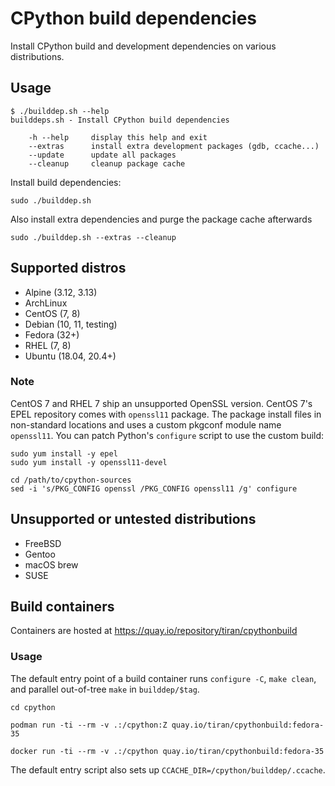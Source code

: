 # CPython build dependencies

Install CPython build and development dependencies on various distributions.

## Usage

```
$ ./builddep.sh --help
builddeps.sh - Install CPython build dependencies

    -h --help     display this help and exit
    --extras      install extra development packages (gdb, ccache...)
    --update      update all packages
    --cleanup     cleanup package cache

```

Install build dependencies:
```
sudo ./builddep.sh
```

Also install extra dependencies and purge the package cache afterwards
```
sudo ./builddep.sh --extras --cleanup
```

## Supported distros

* Alpine (3.12, 3.13)
* ArchLinux
* CentOS (7, 8)
* Debian (10, 11, testing)
* Fedora (32+)
* RHEL (7, 8)
* Ubuntu (18.04, 20.4+)

### Note

CentOS 7 and RHEL 7 ship an unsupported OpenSSL version. CentOS 7's EPEL
repository comes with ``openssl11`` package. The package install files in
non-standard locations and uses a custom pkgconf module name ``openssl11``.
You can patch Python's ``configure`` script to use the custom build:

```
sudo yum install -y epel
sudo yum install -y openssl11-devel
```

```
cd /path/to/cpython-sources
sed -i 's/PKG_CONFIG openssl /PKG_CONFIG openssl11 /g' configure
```

## Unsupported or untested distributions

* FreeBSD
* Gentoo
* macOS brew
* SUSE

## Build containers

Containers are hosted at https://quay.io/repository/tiran/cpythonbuild

### Usage

The default entry point of a build container runs ``configure -C``,
``make clean``, and parallel out-of-tree ``make`` in ``builddep/$tag``.

```
cd cpython
```

```
podman run -ti --rm -v .:/cpython:Z quay.io/tiran/cpythonbuild:fedora-35
```

```
docker run -ti --rm -v .:/cpython quay.io/tiran/cpythonbuild:fedora-35
```

The default entry script also sets up ``CCACHE_DIR=/cpython/builddep/.ccache``.
